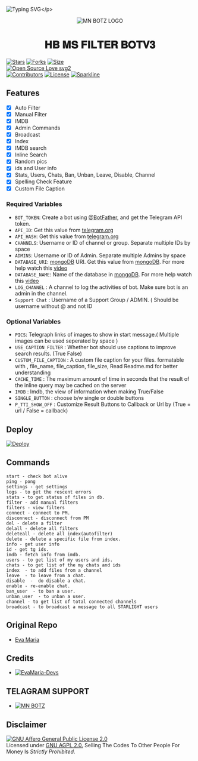 ![Typing SVG](https://readme-typing-svg.herokuapp.com/?lines=𝗪𝗘𝗟𝗖𝗢𝗠+𝗧𝗢+𝐇𝐁.𝐌𝐒.𝐅𝐈𝐋𝐓𝐄𝐑+𝐁𝐎𝐓𝐕𝟑!;𝗖𝗥𝗘𝗔𝗧𝗘𝗗+𝗕𝗬+𝐇𝐁+𝐌𝐒!;𝗔+𝗦𝗜𝗠𝗣𝗟𝗘+𝐇𝐁.𝐌𝐒+𝗔𝗨𝗧𝗢𝗙𝗜𝗟𝗧𝗘𝗥+𝗕𝗢𝗧!)</p>
<p align="center">
  <img src="https://telegra.ph/file/5725b745fd0a00d0e6977.jpg" alt="MN BOTZ LOGO">
</p>
<h1 align="center">
  <b> 𝐇𝐁 𝐌𝐒 𝐅𝐈𝐋𝐓𝐄𝐑 𝐁𝐎𝐓𝐕𝟑</b>
</h1>

[![Stars](https://img.shields.io/github/stars/Whitedeviljoypow/STARLIGHT-BOT?style=flat-square&color=yellow)](https://github.com/Whitedeviljoypow/STARLIGHT-BOT/stargazers)
[![Forks](https://img.shields.io/github/forks/Whitedeviljoypow/STARLIGHT-BOT?style=flat-square&color=orange)](https://github.com/Whitedeviljoypow/STARLIGHT-BOT/fork)
[![Size](https://img.shields.io/github/repo-size/Whitedeviljoypow/STARLIGHT-BOT?style=flat-square&color=green)](https://github.com/Whitedeviljoypow/STARLIGHT-BOT/)   
[![Open Source Love svg2](https://badges.frapsoft.com/os/v2/open-source.svg?v=103)](https://github.com/EvamariaTG/EvaMaria)   
[![Contributors](https://img.shields.io/github/contributors/Whitedeviljoypow/STARLIGHT-BOT?style=flat-square&color=green)](https://github.com/Whitedeviljoypow/STARLIGHT-BOT/graphs/contributors)
[![License](https://img.shields.io/badge/License-AGPL-blue)](https://github.com/EvamariaTG/EvaMaria/blob/main/LICENSE)
[![Sparkline](https://stars.medv.io/EvamariaTG/EvaMaria.svg)](https://stars.medv.io/EvamariaTG/EvaMaria)


## Features

- [x] Auto Filter
- [x] Manual Filter
- [x] IMDB
- [x] Admin Commands
- [x] Broadcast
- [x] Index
- [x] IMDB search
- [x] Inline Search
- [x] Random pics
- [x] ids and User info 
- [x] Stats, Users, Chats, Ban, Unban, Leave, Disable, Channel
- [x] Spelling Check Feature
- [x] Custom File Caption

### Required Variables
* `BOT_TOKEN`: Create a bot using [@BotFather](https://telegram.dog/BotFather), and get the Telegram API token.
* `API_ID`: Get this value from [telegram.org](https://my.telegram.org/apps)
* `API_HASH`: Get this value from [telegram.org](https://my.telegram.org/apps)
* `CHANNELS`: Username or ID of channel or group. Separate multiple IDs by space
* `ADMINS`: Username or ID of Admin. Separate multiple Admins by space
* `DATABASE_URI`: [mongoDB](https://www.mongodb.com) URI. Get this value from [mongoDB](https://www.mongodb.com). For more help watch this [video](https://youtu.be/1G1XwEOnxxo)
* `DATABASE_NAME`: Name of the database in [mongoDB](https://www.mongodb.com). For more help watch this [video](https://youtu.be/1G1XwEOnxxo)
* `LOG_CHANNEL` : A channel to log the activities of bot. Make sure bot is an admin in the channel.
* `Support Chat` : Username of a Support Group / ADMIN. ( Should be username without @ and not ID
### Optional Variables
* `PICS`: Telegraph links of images to show in start message.( Multiple images can be used seperated by space )
* `USE_CAPTION_FILTER` : Whether bot should use captions to improve search results. (True False)
* `CUSTOM_FILE_CAPTION` : A custom file caption for your files. formatable with , file_name, file_caption, file_size, Read Readme.md for better understanding
* `CACHE_TIME` : The maximum amount of time in seconds that the result of the inline query may be cached on the server
* `IMDB` : Imdb, the view of information when making True/False
* `SINGLE_BUTTON` : choose b/w single or double buttons
* `P_TTI_SHOW_OFF` : Customize Result Buttons to Callback or Url by (True = url / False = callback)


## Deploy

[![Deploy](https://www.herokucdn.com/deploy/button.svg)](https://heroku.com/deploy?template=https://github.com/harigih/STARLIGHT-BOT)

## Commands
```
start - check bot alive
ping - pong
settings - get settings 
logs - to get the rescent errors
stats - to get status of files in db.
filter - add manual filters
filters - view filters
connect - connect to PM.
disconnect - disconnect from PM
del - delete a filter
delall - delete all filters
deleteall - delete all index(autofilter)
delete - delete a specific file from index.
info - get user info
id - get tg ids.
imdb - fetch info from imdb.
users - to get list of my users and ids.
chats - to get list of the my chats and ids 
index  - to add files from a channel
leave  - to leave from a chat.
disable  -  do disable a chat.
enable - re-enable chat.
ban_user  - to ban a user.
unban_user  - to unban a user.
channel - to get list of total connected channels
broadcast - to broadcast a message to all STARLIGHT users
```

## Original Repo
*  [Eva Maria](https://github.com/EvamariaTG/EvaMaria)

## Credits 
* [![EvaMaria-Devs](https://img.shields.io/static/v1?label=EvaMaria&message=devs&color=critical)](https://telegram.dog/EvaMariaDevs)

## TELAGRAM SUPPORT 

* [![MN BOTZ](https://img.shields.io/static/v1?label=MN&message=BOTZ&color=critical)](https://t.me/MN_BOTZ_UPDATES)

## Disclaimer
[![GNU Affero General Public License 2.0](https://www.gnu.org/graphics/agplv3-155x51.png)](https://www.gnu.org/licenses/agpl-3.0.en.html#header)    
Licensed under [GNU AGPL 2.0.](https://github.com/EvamariaTG/evamaria/blob/master/LICENSE)
Selling The Codes To Other People For Money Is *Strictly Prohibited*.
